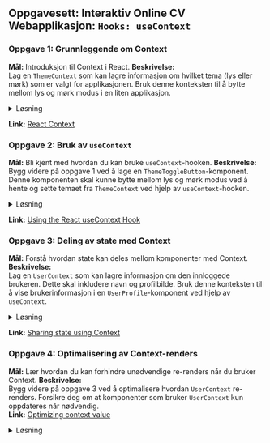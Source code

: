 ## Oppgavesett: Interaktiv Online CV Webapplikasjon: `Hooks: useContext`


### **Oppgave 1: Grunnleggende om Context**
**Mål:** Introduksjon til Context i React.
**Beskrivelse:**  
Lag en `ThemeContext` som kan lagre informasjon om hvilket tema (lys eller mørk) som er valgt for applikasjonen. Bruk denne konteksten til å bytte mellom lys og mørk modus i en liten applikasjon.  

<details><summary>Løsning</summary> 

```javascript
import React, { createContext, useState } from 'react';

const ThemeContext = createContext();

const ThemeProvider = ({ children }) => {
  const [theme, setTheme] = useState('light');

  const toggleTheme = () => {
    setTheme((prevTheme) => (prevTheme === 'light' ? 'dark' : 'light'));
  };

  return (
    <ThemeContext.Provider value={{ theme, toggleTheme }}>
      {children}
    </ThemeContext.Provider>
  );
};

export { ThemeContext, ThemeProvider };
```

**Forklaring:**
Dette mønsteret lar deg opprette en global tilstand som kan være tilgjengelig i hvilken som helst komponent i applikasjonen ved hjelp av React Context. Ved å bruke `ThemeProvider` rundt hele appen din kan alle barna ha tilgang til temaet og funksjonaliteten for å bytte tema.

</details>

**Link:** [React Context](https://reactjs.org/docs/context.html)

### **Oppgave 2: Bruk av `useContext`**
**Mål:** Bli kjent med hvordan du kan bruke `useContext`-hooken.
**Beskrivelse:**  
Bygg videre på oppgave 1 ved å lage en `ThemeToggleButton`-komponent. Denne komponenten skal kunne bytte mellom lys og mørk modus ved å hente og sette temaet fra `ThemeContext` ved hjelp av `useContext`-hooken.   

<details><summary>Løsning</summary> 

```javascript
import React, { useContext } from 'react';
import { ThemeContext } from './ThemeContext';

const ThemeToggleButton = () => {
  const { theme, toggleTheme } = useContext(ThemeContext);

  return <button onClick={toggleTheme}>{theme === 'light' ? 'Dark' : 'Light'} Mode</button>;
};
```

**Forklaring:**
Dette viser hvordan du enkelt kan konsumere verdier fra en Context i en funksjonskomponent ved hjelp av `useContext` hook.

</details>

**Link:** [Using the React useContext Hook](https://reactjs.org/docs/hooks-reference.html#usecontext)

### **Oppgave 3: Deling av state med Context**
**Mål:** Forstå hvordan state kan deles mellom komponenter med Context.
**Beskrivelse:**  
Lag en `UserContext` som kan lagre informasjon om den innloggede brukeren. Dette skal inkludere navn og profilbilde. Bruk denne konteksten til å vise brukerinformasjon i en `UserProfile`-komponent ved hjelp av `useContext`. 

<details><summary>Løsning</summary> 

```javascript
import React, { createContext, useState } from 'react';

const UserContext = createContext();

const UserProvider = ({ children }) => {
  const [user, setUser] = useState({ name: 'John Doe', profileImage: 'url_to_image' });

  return <UserContext.Provider value={user}>{children}</UserContext.Provider>;
};

const UserProfile = () => {
  const user = useContext(UserContext);
  
  return (
    <div>
      <img src={user.profileImage} alt='User Profile' />
      <p>{user.name}</p>
    </div>
  );
};
```

**Forklaring:**
På samme måte som temaeksemplet, demonstrerer dette hvordan du kan opprette en global tilstand for brukerdata som kan være tilgjengelig for alle komponentene i applikasjonen.

</details>

**Link:** [Sharing state using Context](https://kentcdodds.com/blog/application-state-management-with-react)

### **Oppgave 4: Optimalisering av Context-renders**
**Mål:** Lær hvordan du kan forhindre unødvendige re-renders når du bruker Context.
**Beskrivelse:**  
Bygg videre på oppgave 3 ved å optimalisere hvordan `UserContext` re-renders. Forsikre deg om at komponenter som bruker `UserContext` kun oppdateres når nødvendig.   
**Link:** [Optimizing context value](https://reactjs.org/docs/context.html#contextprovider)

<details><summary>Løsning</summary> 

**Tips:**
1. **Bruk `React.memo`:** Dette vil forhindre en komponent i å re-rendre med mindre dens props endrer seg.
2. **Unngå å opprette nye objekter i render:** Bruk `useMemo` for å memoisere objektverdier slik at de ikke blir opprettet på nytt hver gang komponenten rendres.
3. **Splitte Contexts:** Hvis en Context har mange verdier, kan det være effektivt å splitte det opp i mindre Contexts.

**Forklaring:**
Rådene her er fokusert på optimalisering for å sikre at komponenter som konsumerer Contexts ikke blir re-rendret unødvendig, noe som kan påvirke ytelsen i en React-applikasjon.

</details>

